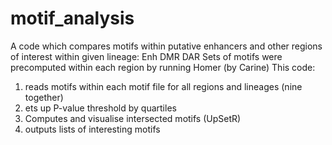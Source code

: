 # motif_analysis
A code which compares motifs within putative enhancers and other regions of interest within given lineage: Enh DMR DAR
Sets of motifs were precomputed within each region by running Homer (by Carine)
This code:
1. reads motifs within each motif file for all regions and lineages (nine together)
2. ets up P-value threshold by quartiles
3. Computes and visualise intersected motifs (UpSetR)
4. outputs lists of interesting motifs
